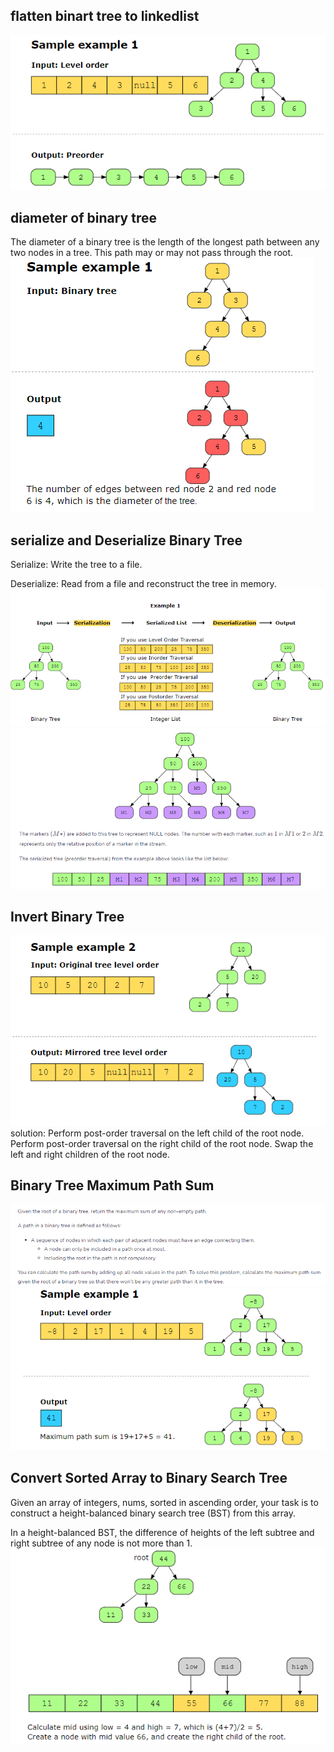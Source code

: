 ## flatten binart tree to linkedlist #############
![alt text](image.png)

## diameter of binary tree #######################
The diameter of a binary tree is the length of the longest path between any two nodes in a tree. This path may or may not pass through the root.
![alt text](image-1.png)

## serialize and Deserialize Binary Tree ###########
Serialize: Write the tree to a file.

Deserialize: Read from a file and reconstruct the tree in memory.
![alt text](image-2.png)
![alt text](image-3.png)

## Invert Binary Tree ############################
![alt text](image-4.png)
solution:
Perform post-order traversal on the left child of the root node.
Perform post-order traversal on the right child of the root node.
Swap the left and right children of the root node.

## Binary Tree Maximum Path Sum #################
![alt text](image-5.png)
![alt text](image-6.png)

## Convert Sorted Array to Binary Search Tree ######
Given an array of integers, nums, sorted in ascending order, your task is to construct a height-balanced binary search tree (BST) from this array.

In a height-balanced BST, the difference of heights of the left subtree and right subtree of any node is not more than 1.
![alt text](image-7.png)




